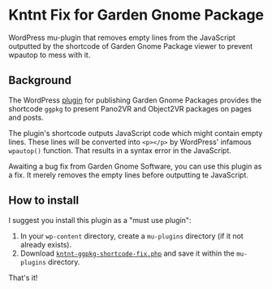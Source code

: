 # Kntnt Fix for Garden Gnome Package

WordPress mu-plugin that removes empty lines from the JavaScript outputted by the shortcode of Garden Gnome Package viewer to prevent wpautop to mess with it.

## Background

The WordPress [plugin](https://wordpress.org/plugins/garden-gnome-package/) for publishing Garden Gnome Packages provides the shortcode `ggpkg` to present Pano2VR and Object2VR packages on pages and posts.

The plugin's shortcode outputs JavaScript code which might contain empty lines. These lines will be converted into `<p></p>` by WordPress' infamous `wpautop()` function. That results in a syntax error in the JavaScript.

Awaiting a bug fix from Garden Gnome Software, you can use this plugin as a fix. It merely removes the empty lines before outputting te JavaScript.

## How to install

I suggest you install this plugin as a "must use plugin":

1. In your `wp-content` directory, create a `mu-plugins` directory (if it not already exists).
2. Download [`kntnt-ggpkg-shortcode-fix.php`](https://raw.githubusercontent.com/Kntnt/kntnt-ggpkg-shortcode-fix/master/kntnt-ggpkg-shortcode-fix.php) and save it within the `mu-plugins` directory.

That's it!
